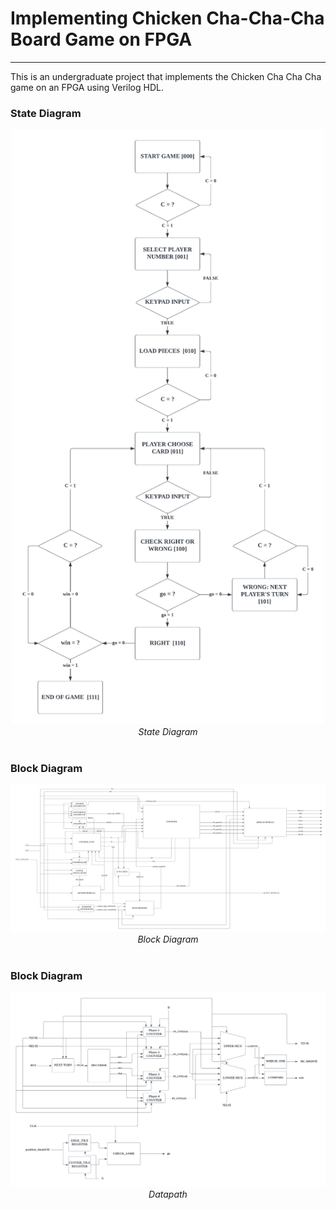 # Implementing Chicken Cha-Cha-Cha Board Game on FPGA
---

This is an undergraduate project that implements the Chicken Cha Cha Cha game on an FPGA using Verilog HDL.

### State Diagram
<div align="center">
  <picture>
  <img src="images/State_Diagram.png" alt="State_Diagram" width="500">
  </picture>
  <br>
  <div align="center" width="80%">
  <em>State Diagram</em>
  </div>
  <br>
</div>


### Block Diagram
<div align="center">
  <picture>
  <img src="images/Block_Diagram.png" alt="State_Diagram" width="1000">
  </picture>
  <br>
  <div align="center" width="80%">
  <em>Block Diagram</em>
  </div>
  <br>
</div>

### Block Diagram
<div align="center">
  <picture>
  <img src="images/Datapath.png" alt="State_Diagram" width="1000">
  </picture>
  <br>
  <div align="center" width="80%">
  <em>Datapath</em>
  </div>
  <br>
</div>
